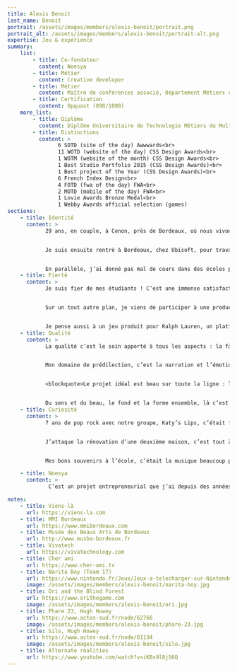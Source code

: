 ```yaml
---
title: Alexis Benoit
last_name: Benoit
portrait: /assets/images/members/alexis-benoit/portrait.png
portrait_alt: /assets/images/members/alexis-benoit/portrait-alt.png
expertise: Jeu & expérience
summary:
    list:
        - title: Co-fondateur
          content: Noesya
        - title: Métier
          content: Creative developer
        - title: Métier
          content: Maître de conférences associé, Département Métiers du Multimédia et de l’Internet, *Institut Universitaire de Technologie Bordeaux Montaigne*
        - title: Certification
          content: Opquast (898/1000)
    more_list:
        - title: Diplôme
          content: Diplôme Universitaire de Technologie Métiers du Multimédia et de l’Internet, *Université Bordeaux Montaigne*
        - title: Distinctions
          content: >
                6 SOTD (site of the day) Awwwards<br>
                11 WOTD (website of the day) CSS Design Awards<br>
                1 WOTM (website of the month) CSS Design Awards<br>
                1 Best Studio Portfolio 2015 (CSS Design Awards)<br>
                1 Best project of the Year (CSS Design Awards)<br>
                6 French Index Design<br>
                4 FOTD (fwa of the day) FWA<br>
                2 MOTD (mobile of the day) FWA<br>
                1 Lovie Awards Bronze Medal<br>
                1 Webby Awards official selection (games)
sections:
    - title: Identité
      content: >
            29 ans, en couple, à Cenon, près de Bordeaux, où nous vivons avec un chat hypoallergénique, un sibérien de la taille d’un lynx.  Ma compagne travaille aussi dans le Web, et le chat apprend à coder, mais ses progrès sont lents. J’ai commencé mon parcours par un Diplôme Universitaire de Technologie Services et Réseaux de Communication (maintenant Métiers du Multimédia et de l’Internet), puis j’ai fait une alternance dans l’agence Viens-là<sup><a href="#note-1">1</a></sup>. J’y ai passé 5 années, d’abord comme développeur front, puis lead dev, pendant lesquelles nous avons remporté de nombreux prix sur des sites "expériences" : FWA, Awwwards, CSS design awards...


            Je suis ensuite rentré à Bordeaux, chez Ubisoft, pour travailler sur un outil d’agrégation de data RH, finances, gestion de projets, qui permettait de faire de la visualisation de données au niveau macro sur tous les studios. C’était une belle expérience, avec notamment un atelier de 10 jours à Québec pour travailler avec l’équipe canadienne. J’étais au sein de l’équipe "tool", qui fournit des outils aux studios, donc c’était très focus jeux, avec des passionnés : un rêve de gosse ! J’ai ensuite travaillé pour Lost Mechanics comme creative dev, où j’ai produit beaucoup de jeux, des apps Apple TV, des installations... On a même fait une application de gestion pour le transport d’organes entre les hôpitaux !


            En parallèle, j’ai donné pas mal de cours dans des écoles privées (ECV, Condé, ESP, ESD...) et j’ai rejoint en 2020 l’équipe pédagogique MMI Bordeaux<sup><a href="#note-2">2</a></sup> en tant que maître de conférences associé. J’enseigne le dev front et la narration interactive, avec beaucoup de belles choses à venir l’an prochain, nous prévoyons des installations interactives avec le Musée des Beaux Arts de Bordeaux<sup><a href="#note-3">3</a></sup>, ça va être vraiment bien !
    - title: Fierté
      content: >
            Je suis fier de mes étudiants ! C’est une immense satisfaction de les voir progresser, franchir des étapes, acquérir des savoir-faire. J’étais un peu inquiet, et ça fait vraiment plaisir de constater que tout se passe bien, dans la joie, avec de très belles réalisations. C’est très différent du travail de production, souvent orienté par et pour des questions budgétaires. Là, c’est de l’humain. Je ne suis pas une personne très fière, en général, mais ça, j’en suis vraiment heureux.


            Sur un tout autre plan, je viens de participer à une production pour Vivatech, le salon de l’innovation<sup><a href="#note-4">4</a></sup>, avec l’agence lyonnaise Cher ami<sup><a href="#note-5">5</a></sup>. Un gros challenge technique, un showroom en 3D avec beaucoup de contenus, il a fallu créer des outils techniques pour permettre à l’équipe de calibrer la scénographie au détail près. Un vrai défi d’optimisation pour que tout soit fluide, avec une équipe à distance et un délai court, j’ai beaucoup appris et la prod est vraiment réussie !


            Je pense aussi à un jeu produit pour Ralph Lauren, un platformer avec des ours en peluche. On a commencé sur le Web, et ça s’est ensuite déployé dans les boutiques flagships : des bornes d’arcade à l’ancienne, et du multi-joueur en vitrine avec des QR codes qui permettent à 4 passants de jouer ensemble en utilisant leur téléphone comme manette. De grosses contraintes techniques, sans réseau dans les boutiques, avec un serveur Node en local à installer de nuit à Londres et à Paris, c’était une super expérience ! J’aime sortir du Web pour passer à une expérience physique.
    - title: Qualité
      content: >
            La qualité c’est le soin apporté à tous les aspects : la façon de faire une chose, la façon de l’utiliser, la fluidité, l’utilité pour les usagers. Arriver à toucher les gens, si c’est une expérience, et à le faire bien, sans couture, élégant. C’est une chaîne de bon travail qui aboutit à un bon résultat. Le code, l’ergonomie des interfaces, tout doit être bien fait.


            Mon domaine de prédilection, c’est la narration et l’émotion. Un Web qui raconte et qui fait ressentir. Je suis de plus en plus sensible à l’accessibilité de l’expérience, toucher avec peu, arriver à une belle intensité émotionnelle avec une solution technique sobre, minimale.


            <blockquote>Le projet idéal est beau sur toute la ligne : le contenu, la forme, la technique...</blockquote>


            Du sens et du beau, le fond et la forme ensemble, là c’est parfait. J’adorerais travailler sur un projet pour Arte, un truc dense culturellement, avec des ambitions créatives fortes.
    - title: Curiosité
      content: >
            7 ans de pop rock avec notre groupe, Katy’s Lips, c’était formidable ! Le Krakatoa, la Rock School Barbey, les bars et plein de concerts de rue, ça nous a liés tous ensemble et c’était une sacrée expérience de création artistique : du piano, de la guitare et du chant pour moi, un guitariste, un bassiste, un batteur et plein de potes qui passaient avec leur instrument. Des copains de lycée qui vivent la vie d’artistes, la logistique, les balances, le studio — l’un de nous en a fait son métier — on en reparle à chaque fois qu’on se voit, c’est une famille de musique dans laquelle on a grandi.


            J’attaque la rénovation d’une deuxième maison, c’est tout à fait différent et passionnant aussi. Passer d’un truc tout cassé à un espace où on se sent bien, c’est plaisant, et ça fait du bien de faire des travaux physiques. Du jeu vidéo, aussi, confinement oblige. En ce moment, je joue à Narita Boy<sup><a href="#note-6">6</a></sup> sur Switch, un jeu indépendant crowdfundé, en pixel art, un hommage retro-gaming à la Synthwave dans lequel les personnages sont des programmes et des algorithmes, avec une super bande-son. J’ai beaucoup aimé Ori<sup><a href="#note-7">7</a></sup>, la bande-son est incroyable et les graphismes superbes, l’histoire très touchante, c’est une pépite. Et je lis beaucoup de science-fiction ! Dernièrement, Phare 23<sup><a href="#note-8">8</a></sup>, l’histoire d’un gardien de phare de l’espace confronté à la solitude. Howey a écrit ce livre avant Silo<sup><a href="#note-9">9</a></sup>, et c’est vraiment bien.


            Mes bons souvenirs à l’école, c’était la musique beaucoup plus que les cours. Et puis après 2 échecs, je suis rentré en MMI, et là, un nouveau monde s’est ouvert à moi : je suis passé de mauvais élève à major de promo ! L’apprentissage dans nos métiers, c’est toute la vie. Là, je suis en train d’apprendre la 3D, en participant au concours Alternate Realities<sup><a href="#note-10">10</a></sup>, avec le projet Vivatech j’ai eu envie de plus, et j’apprends à modéliser, à éclairer, à texturer...

    - title: Noesya
      content: >
             C’est un projet entrepreneurial que j’ai depuis des années, mais là c’est encore mieux que ce que j’espérais ! Travailler avec des gens que j’apprécie, qui ont des valeurs, ça met la barre haut en termes d’ambition. Je n’imaginais pas qu’on pouvait concilier le travail et le sens, faire des choses utiles, un peu plus que juste trier ses poubelles. Être fier de faire du bon travail, mais surtout du travail utile, qui sert à des gens.

notes:
    - title: Viens-là
      url: https://viens-la.com
    - title: MMI Bordeaux
      url: https://www.mmibordeaux.com
    - title: Musée des Beaux Arts de Bordeaux
      url: http://www.musba-bordeaux.fr
    - title: Vivatech
      url: https://vivatechnology.com
    - title: Cher ami
      url: https://www.cher-ami.tv
    - title: Narita Boy (Team 17)
      url: https://www.nintendo.fr/Jeux/Jeux-a-telecharger-sur-Nintendo-Switch/Narita-Boy-1941902.html
      image: /assets/images/members/alexis-benoit/narita-boy.jpg
    - title: Ori and the Blind Forest
      url: https://www.orithegame.com
      image: /assets/images/members/alexis-benoit/ori.jpg
    - title: Phare 23, Hugh Howey
      url: https://www.actes-sud.fr/node/62766
      image: /assets/images/members/alexis-benoit/phare-23.jpg
    - title: Silo, Hugh Howey
      url: https://www.actes-sud.fr/node/61134
      image: /assets/images/members/alexis-benoit/silo.jpg
    - title: Alternate realities
      url: https://www.youtube.com/watch?v=iKBs9l8jS6Q
---
```

